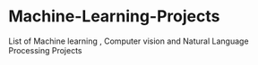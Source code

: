 # Machine-Learning-Projects
List of Machine learning , Computer vision and Natural Language Processing Projects
